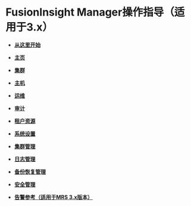 # FusionInsight Manager操作指导（适用于3.x）<a name="mrs_01_0606"></a>

-   **[从这里开始](从这里开始.md)**  

-   **[主页](主页.md)**  

-   **[集群](集群.md)**  

-   **[主机](主机.md)**  

-   **[运维](运维.md)**  

-   **[审计](审计.md)**  

-   **[租户资源](租户资源.md)**  

-   **[系统设置](系统设置.md)**  

-   **[集群管理](集群管理.md)**  

-   **[日志管理](日志管理.md)**  

-   **[备份恢复管理](备份恢复管理.md)**  

-   **[安全管理](安全管理.md)**  

-   **[告警参考（适用于MRS 3.x版本）](告警参考（适用于MRS-3-x版本）.md)**  


